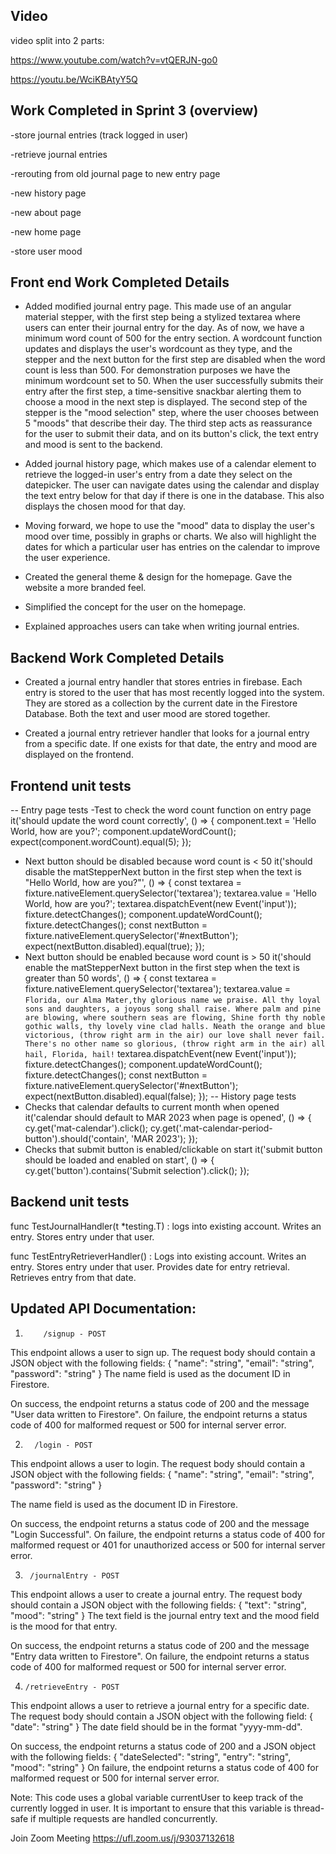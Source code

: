
## Video
video split into 2 parts:

https://www.youtube.com/watch?v=vtQERJN-go0

https://youtu.be/WciKBAtyY5Q

## Work Completed in Sprint 3 (overview)
-store journal entries (track logged in user)

-retrieve journal entries

-rerouting from old journal page to new entry page

-new history page 

-new about page

-new home page

-store user mood

## Front end Work Completed Details
- Added modified journal entry page. This made use of an angular material stepper, with the first step being a stylized textarea where users can enter their journal entry for the day. As of now, we have a minimum word count of 500 for the entry section. A wordcount function updates and displays the user's wordcount as they type, and the stepper and the next button for the first step are disabled when the word count is less than 500. For demonstration purposes we have the minimum wordcount set to 50. When the user successfully submits their entry after the first step, a time-sensitive snackbar alerting them to choose a mood in the next step is displayed. The second step of the stepper is the "mood selection" step, where the user chooses between 5 "moods" that describe their day. The third step acts as reassurance for the user to submit their data, and on its button's click, the text entry and mood is sent to the backend.

- Added journal history page, which makes use of a calendar element to retrieve the logged-in user's entry from a date they select on the datepicker. The user can navigate dates using the calendar and display the text entry below for that day if there is one in the database. This also displays the chosen mood for that day.

- Moving forward, we hope to use the "mood" data to display the user's mood over time, possibly in graphs or charts. We also will highlight the dates for which a particular user has entries on the calendar to improve the user experience. 

- Created the general theme & design for the homepage. Gave the website a more branded feel.

- Simplified the concept for the user on the homepage. 

- Explained approaches users can take when writing journal entries.

## Backend Work Completed Details
- Created a journal entry handler that stores entries in firebase. Each entry is stored to the user that has most recently logged into the system. They are stored as a collection by the current date in the Firestore Database. Both the text and user mood are stored together.

- Created a journal entry retriever handler that looks for a journal entry from a specific date. If one exists for that date, the entry and mood are displayed on the frontend.

## Frontend unit tests
-- Entry page tests
-Test to check the word count function on entry page
 it('should update the word count correctly', () => {
    component.text = 'Hello World, how are you?';
    component.updateWordCount();
    expect(component.wordCount).equal(5);
  });
- Next button should be disabled because word count is < 50
 it('should disable the matStepperNext button in the first step when the text is "Hello World, how are you?"', () => {
    const textarea = fixture.nativeElement.querySelector('textarea');
    textarea.value = 'Hello World, how are you?';
    textarea.dispatchEvent(new Event('input'));
    fixture.detectChanges();
    component.updateWordCount();
    fixture.detectChanges();
    const nextButton = fixture.nativeElement.querySelector('#nextButton');
    expect(nextButton.disabled).equal(true);
  });
- Next button should be enabled because word count is > 50
it('should enable the matStepperNext button in the first step when the text is greater than 50 words', () => {
    const textarea = fixture.nativeElement.querySelector('textarea');
    textarea.value = `Florida, our Alma Mater,thy glorious name we praise.
    All thy loyal sons and daughters,
    a joyous song shall raise.
    Where palm and pine are blowing,
    where southern seas are flowing,
    Shine forth thy noble gothic walls,
    thy lovely vine clad halls.
    Neath the orange and blue victorious, (throw right arm in the air)
    our love shall never fail.
    There's no other name so glorious, (throw right arm in the air)
    all hail, Florida, hail!`
    textarea.dispatchEvent(new Event('input'));
    fixture.detectChanges();
    component.updateWordCount();
    fixture.detectChanges();
    const nextButton = fixture.nativeElement.querySelector('#nextButton');
    expect(nextButton.disabled).equal(false);
  });
-- History page tests
- Checks that calendar defaults to current month when opened
it('calendar should default to MAR 2023 when page is opened', () => {
      cy.get('mat-calendar').click();
      cy.get('.mat-calendar-period-button').should('contain', 'MAR 2023');
});
- Checks that submit button is enabled/clickable on start
  it('submit button should be loaded and enabled on start', () => {
        cy.get('button').contains('Submit selection').click();
 });

## Backend unit tests
func TestJournalHandler(t *testing.T) : logs into existing account. Writes an entry. Stores entry under that user. 

func TestEntryRetrieverHandler() : Logs into existing account. Writes an entry. Stores entry under that user. Provides date for entry retrieval. Retrieves entry from that date.

## **Updated API Documentation:**

1.         /signup - POST
This endpoint allows a user to sign up. The request body should contain a JSON object with the following fields:
{
  "name": "string",
  "email": "string",
  "password": "string"
}
The name field is used as the document ID in Firestore.

On success, the endpoint returns a status code of 200 and the message "User data written to Firestore". On failure, the endpoint returns a status code of 400 for malformed request or 500 for internal server error.

2.       /login - POST
This endpoint allows a user to login. The request body should contain a JSON object with the following fields:
{
  "name": "string",
  "email": "string",
  "password": "string"
}

The name field is used as the document ID in Firestore.

On success, the endpoint returns a status code of 200 and the message "Login Successful". On failure, the endpoint returns a status code of 400 for malformed request or 401 for unauthorized access or 500 for internal server error.

3.      /journalEntry - POST
This endpoint allows a user to create a journal entry. The request body should contain a JSON object with the following fields:
{
  "text": "string",
  "mood": "string"
}
The text field is the journal entry text and the mood field is the mood for that entry.

On success, the endpoint returns a status code of 200 and the message "Entry data written to Firestore". On failure, the endpoint returns a status code of 400 for malformed request or 500 for internal server error.

4.     /retrieveEntry - POST
This endpoint allows a user to retrieve a journal entry for a specific date. The request body should contain a JSON object with the following field:
{
  "date": "string"
}
The date field should be in the format "yyyy-mm-dd".

On success, the endpoint returns a status code of 200 and a JSON object with the following fields:
{
  "dateSelected": "string",
  "entry": "string",
  "mood": "string"
}
On failure, the endpoint returns a status code of 400 for malformed request or 500 for internal server error.

Note: This code uses a global variable currentUser to keep track of the currently logged in user. It is important to ensure that this variable is thread-safe if multiple requests are handled concurrently.





Join Zoom Meeting
https://ufl.zoom.us/j/93037132618


